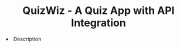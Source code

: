 <div style="text-align: center;">
    <h1>QuizWiz - A Quiz App with API Integration</h1>
</div>
<li>Description</li>
